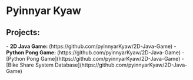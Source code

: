 <h1>Pyinnyar Kyaw</h1>

<h2>Projects:</h2>
  - <b>2D Java Game: </b> (https://github.com/pyinnyarKyaw/2D-Java-Game)
  - <b>Python Pong Game: </b> (https://github.com/pyinnyarKyaw/2D-Java-Game)
  - [Python Pong Game](https://github.com/pyinnyarKyaw/2D-Java-Game)
  - [Bike Share System Database](https://github.com/pyinnyarKyaw/2D-Java-Game)

<!--
**joshmadakor1/joshmadakor1** is a ✨ _special_ ✨ repository because its `README.md` (this file) appears on your GitHub profile.

Here are some ideas to get you started:

- 🔭 I’m currently working on ...
- 🌱 I’m currently learning ...
- 👯 I’m looking to collaborate on ...
- 🤔 I’m looking for help with ...
- 💬 Ask me about ...
- 📫 How to reach me: ...
- 😄 Pronouns: ...
- ⚡ Fun fact: ...
-->
